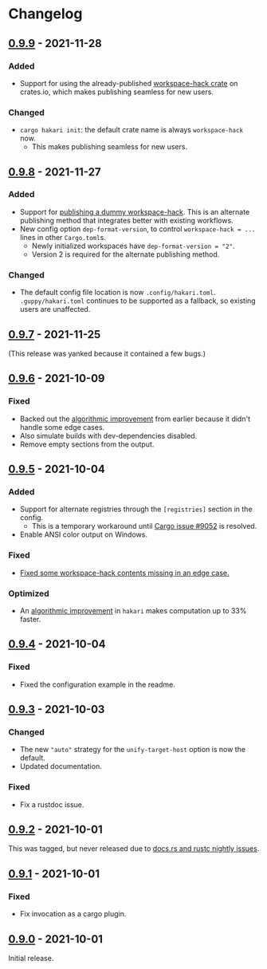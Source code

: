 # Changelog

## [0.9.9] - 2021-11-28

### Added

- Support for using the already-published [workspace-hack crate](https://crates.io/crates/workspace-hack)
  on crates.io, which makes publishing seamless for new users.

### Changed

- `cargo hakari init`: the default crate name is always `workspace-hack` now.
  - This makes publishing seamless for new users.

## [0.9.8] - 2021-11-27

### Added

- Support for [publishing a dummy workspace-hack](https://docs.rs/cargo-hakari/latest/cargo_hakari/publishing). This is an
  alternate publishing method that integrates better with existing workflows.
- New config option `dep-format-version`, to control `workspace-hack = ...` lines in other `Cargo.toml`s.
  - Newly initialized workspaces have `dep-format-version = "2"`.
  - Version 2 is required for the alternate publishing method.
  
### Changed

- The default config file location is now `.config/hakari.toml`. `.guppy/hakari.toml` continues to be supported
  as a fallback, so existing users are unaffected.

## [0.9.7] - 2021-11-25

(This release was yanked because it contained a few bugs.)

## [0.9.6] - 2021-10-09

### Fixed

- Backed out the [algorithmic improvement](https://github.com/facebookincubator/cargo-guppy/pull/468) from earlier
  because it didn't handle some edge cases.
- Also simulate builds with dev-dependencies disabled.
- Remove empty sections from the output.

## [0.9.5] - 2021-10-04

### Added

- Support for alternate registries through the `[registries]` section in the config.
  - This is a temporary workaround until [Cargo issue #9052](https://github.com/rust-lang/cargo/issues/9052) is resolved.
- Enable ANSI color output on Windows.

### Fixed

- [Fixed some workspace-hack contents missing in an edge case.](https://github.com/facebookincubator/cargo-guppy/pull/476)

### Optimized

- An [algorithmic improvement](https://github.com/facebookincubator/cargo-guppy/pull/468) in `hakari` makes computation up to 33% faster.

## [0.9.4] - 2021-10-04

### Fixed

- Fixed the configuration example in the readme.

## [0.9.3] - 2021-10-03

### Changed

- The new `"auto"` strategy for the `unify-target-host` option is now the default.
- Updated documentation.

### Fixed

- Fix a rustdoc issue.

## [0.9.2] - 2021-10-01

This was tagged, but never released due to
[docs.rs and rustc nightly issues](https://github.com/rust-lang/docs.rs/issues/1510).

## [0.9.1] - 2021-10-01

### Fixed

- Fix invocation as a cargo plugin.

## [0.9.0] - 2021-10-01

Initial release.

[0.9.9]: https://github.com/facebookincubator/cargo-guppy/releases/tag/cargo-hakari-0.9.9
[0.9.8]: https://github.com/facebookincubator/cargo-guppy/releases/tag/cargo-hakari-0.9.8
[0.9.7]: https://github.com/facebookincubator/cargo-guppy/releases/tag/cargo-hakari-0.9.7
[0.9.6]: https://github.com/facebookincubator/cargo-guppy/releases/tag/cargo-hakari-0.9.6
[0.9.5]: https://github.com/facebookincubator/cargo-guppy/releases/tag/cargo-hakari-0.9.5
[0.9.4]: https://github.com/facebookincubator/cargo-guppy/releases/tag/cargo-hakari-0.9.4
[0.9.3]: https://github.com/facebookincubator/cargo-guppy/releases/tag/cargo-hakari-0.9.3
[0.9.2]: https://github.com/facebookincubator/cargo-guppy/releases/tag/cargo-hakari-0.9.2
[0.9.1]: https://github.com/facebookincubator/cargo-guppy/releases/tag/cargo-hakari-0.9.1
[0.9.0]: https://github.com/facebookincubator/cargo-guppy/releases/tag/cargo-hakari-0.9.0
